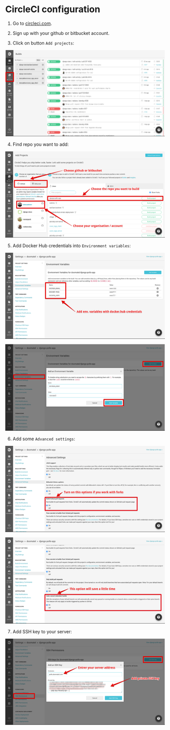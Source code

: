 CircleCI configuration
======================

1) Go to [circleci.com](https://circleci.com/).

2) Sign up with your github or bitbucket account.

3) Click on button `Add projects`:

![Add projects](images/ci_00.png "Add projects")

4) Find repo you want to add:

![Find repo](images/ci_10.png "Find repo")

5) Add Docker Hub credentials into `Environment variables`:

![Environment variables](images/ci_20.png "Environment variables")

![Environment variables](images/ci_30.png "Environment variables")

6) Add some `Advanced settings`:

![Advanced settings](images/ci_40.png "Advanced settings")

![Advanced settings](images/ci_50.png "Advanced settings")

7) Add SSH key to your server:

![Environment variables](images/ci_60.png "Environment variables")
